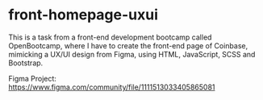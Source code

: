 # front-homepage-uxui
This is a task from a front-end development bootcamp called OpenBootcamp, where I have to create the front-end page of Coinbase, mimicking a UX/UI design from Figma, using HTML, JavaScript, SCSS and Bootstrap.

Figma Project: https://www.figma.com/community/file/1111513033405865081
